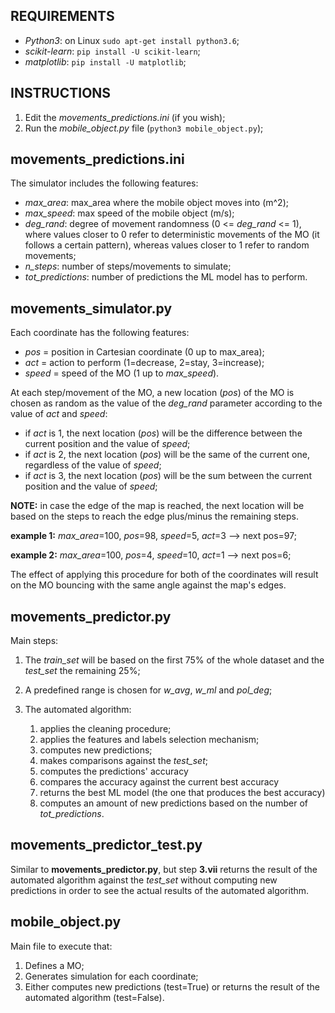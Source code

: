 ## REQUIREMENTS
* *Python3*: on Linux `sudo apt-get install python3.6`;
* *scikit-learn*: `pip install -U scikit-learn`;
* *matplotlib*: `pip install -U matplotlib`;

## INSTRUCTIONS
1. Edit the *movements_predictions.ini* (if you wish);
2. Run the *mobile_object.py* file (`python3 mobile_object.py`);

## movements_predictions.ini
The simulator includes the following features:
- *max_area*: max_area where the mobile object moves into (m^2);
- *max_speed*: max speed of the mobile object (m/s);
- *deg_rand*: degree of movement randomness (0 <= *deg_rand* <= 1), where values closer to 0 refer to deterministic movements of the MO (it follows a certain pattern), whereas values closer to 1 refer to random movements;
- *n_steps*: number of steps/movements to simulate;
- *tot_predictions*: number of predictions the ML model has to perform.

## movements_simulator.py
Each coordinate has the following features:
- *pos* = position in Cartesian coordinate (0 up to max_area);
- *act* = action to perform (1=decrease, 2=stay, 3=increase);
- *speed* = speed of the MO (1 up to *max_speed*).

At each step/movement of the MO, a new location (*pos*) of the MO is chosen as random as the value of the *deg_rand* parameter according to the value of *act* and *speed*:
- if *act* is 1, the next location (*pos*) will be the difference between the current position and the value of *speed*;
- if *act* is 2, the next location (*pos*) will be the same of the current one, regardless of the value of *speed*;
- if *act* is 3, the next location (*pos*) will be the sum between the current position and the value of *speed*;

**NOTE:** in case the edge of the map is reached, the next location will be based on the steps to reach the edge plus/minus the remaining steps.

**example 1:** *max_area*=100, *pos*=98, *speed*=5, *act*=3 --> next pos=97;

**example 2:** *max_area*=100, *pos*=4, *speed*=10, *act*=1 --> next pos=6;

The effect of applying this procedure for both of the coordinates will result on the MO bouncing with the same angle against the map's edges.

## movements_predictor.py
Main steps:
1. The *train_set* will be based on the first 75% of the whole dataset and the *test_set* the remaining 25%;
2. A predefined range is chosen for *w_avg*, *w_ml* and *pol_deg*;
3. The automated algorithm:

	1. applies the cleaning procedure;
	2. applies the features and labels selection mechanism;
	3. computes new predictions;
	4. makes comparisons against the *test_set*;
	5. computes the predictions' accuracy
	6. compares the accuracy against the current best accuracy
	7. returns the best ML model (the one that produces the best accuracy)
	8. computes an amount of new predictions based on the number of *tot_predictions*.

## movements_predictor_test.py
Similar to **movements_predictor.py**, but step **3.vii** returns the result of the automated algorithm against the *test_set* without computing new predictions in order to see the actual results of the automated algorithm.

## mobile_object.py
Main file to execute that:
1. Defines a MO;
2. Generates simulation for each coordinate;
3. Either computes new predictions (test=True) or returns the result of the automated algorithm (test=False).
